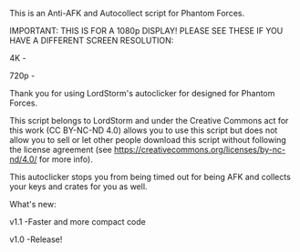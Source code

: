 This is an Anti-AFK and Autocollect script for Phantom Forces.

IMPORTANT: THIS IS FOR A 1080p DISPLAY! PLEASE SEE THESE IF YOU HAVE A DIFFERENT SCREEN RESOLUTION:

4K - 

720p - 


Thank you for using LordStorm's autoclicker for designed for Phantom Forces.

This script belongs to LordStorm and under the Creative Commons act for this work (CC BY-NC-ND 4.0)  allows you to use this script but does not allow you to sell or let other people download this script without following the license agreement (see https://creativecommons.org/licenses/by-nc-nd/4.0/ for more info).

This autoclicker stops you from being timed out for being AFK and collects your keys and crates for you as well.

What's new:

v1.1
-Faster and more compact code

v1.0
-Release!
